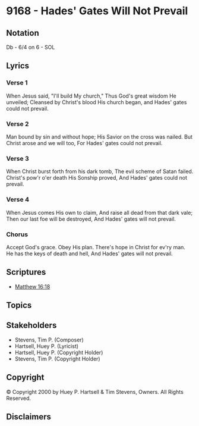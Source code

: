 # 9168 - Hades' Gates Will Not Prevail

## Notation

Db - 6/4 on 6 - SOL

## Lyrics

### Verse 1

When Jesus said, "I'll build My church," Thus God's great wisdom He unveiled; Cleansed by Christ's blood His church began, and Hades' gates could not prevail.

### Verse 2

Man bound by sin and without hope; His Savior on the cross was nailed. But Christ arose and we will too, For Hades' gates could not prevail.

### Verse 3

When Christ burst forth from his dark tomb, The evil scheme of Satan failed. Christ's pow'r o'er death His Sonship proved, And Hades' gates could not prevail.

### Verse 4

When Jesus comes His own to claim, And raise all dead from that dark vale; Then our last foe will be destroyed, And Hades' gates will not prevail.

### Chorus

Accept God's grace. Obey His plan. There's hope in Christ for ev'ry man. He has the keys of death and hell, And Hades' gates will not prevail.


## Scriptures

- [Matthew 16:18](https://www.biblegateway.com/passage/?search=Matthew%2016%3A18)

## Topics


## Stakeholders

- Stevens, Tim P. (Composer)
- Hartsell, Huey P. (Lyricist)
- Hartsell, Huey P. (Copyright Holder)
- Stevens, Tim P. (Copyright Holder)

## Copyright

© Copyright 2000 by Huey P. Hartsell & Tim Stevens, Owners. All Rights Reserved.


## Disclaimers


